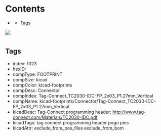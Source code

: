



Contents
========

* [](#)
	* [Tags](#tags)
  
![][im]
# 

## Tags

- index: 1023
- hexID: 
- oompType: FOOTPRINT
- oompSize: kicad
- oompColor: kicad-footprints
- oompDesc: Connector
- oompIndex: Tag-Connect_TC2030-IDC-FP_2x03_P1.27mm_Vertical
- oompName: kicad-footprints/Connector/Tag-Connect_TC2030-IDC-FP_2x03_P1.27mm_Vertical
- kicadDesc: Tag-Connect programming header; http://www.tag-connect.com/Materials/TC2030-IDC.pdf
- kicadTags: tag connect programming header pogo pins
- kicadAttr: exclude_from_pos_files exclude_from_bom



[im]: image.png
